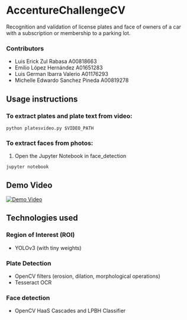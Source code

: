 # AccentureChallengeCV
Recognition and validation of license plates and face of owners of a car with a subscription or membership to a parking lot.

### Contributors
- Luis Erick Zul Rabasa A00818663
- Emilio López Hernández A01651283
- Luis German Ibarra Valerio A01176293
- Michelle Edwardo Sanchez Pineda A00819278

## Usage instructions

### To extract plates and plate text from video:
```
python platesvideo.py $VIDEO_PATH
```

### To extract faces from photos:
1. Open the Jupyter Notebook in face_detection
```
jupyter notebook
```

## Demo Video
[![Demo Video](http://img.youtube.com/vi/jF6bAHEhKfA/0.jpg)](http://www.youtube.com/watch?v=jF6bAHEhKfA)

## Technologies used
### Region of Interest (ROI)
- YOLOv3 (with tiny weights)
### Plate Detection
- OpenCV filters (erosion, dilation, morphological operations)
- Tesseract OCR
### Face detection
- OpenCV HaaS Cascades and LPBH Classifier
